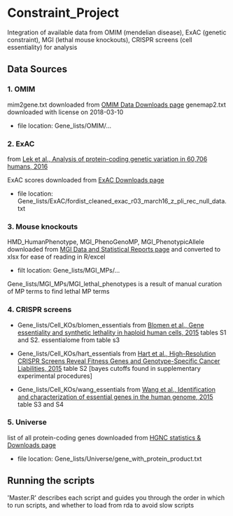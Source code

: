 # Constraint_Project
Integration of available data from OMIM (mendelian disease), ExAC (genetic constraint), MGI (lethal mouse knockouts), CRISPR screens (cell essentiality) for analysis

## Data Sources
### 1. OMIM
mim2gene.txt downloaded from [OMIM Data Downloads page](https://www.omim.org/downloads/) 
genemap2.txt downloaded with license on 2018-03-10
- file location: Gene_lists/OMIM/...


### 2. ExAC
from [Lek et al., Analysis of protein-coding genetic variation in 60,706 humans, 2016](https://www.nature.com/articles/nature19057)

ExAC scores downloaded from [ExAC Downloads page](http://exac.broadinstitute.org/downloads) 
- file location: Gene_lists/ExAC/fordist_cleaned_exac_r03_march16_z_pli_rec_null_data.txt


### 3. Mouse knockouts
HMD_HumanPhenotype, MGI_PhenoGenoMP, MGI_PhenotypicAllele downloaded from [MGI Data and Statistical Reports page](http://www.informatics.jax.org/downloads/reports/index.html) and converted to xlsx for ease of reading in R/excel
- filt location: Gene_lists/MGI_MPs/...

Gene_lists/MGI_MPs/MGI_lethal_phenotypes is a result of manual curation of MP terms to find lethal MP terms

### 4. CRISPR screens
- Gene_lists/Cell_KOs/blomen_essentials
from [Blomen et al., Gene essentiality and synthetic lethality in haploid human cells, 2015](http://science.sciencemag.org/content/350/6264/1092) tables S1 and S2. essentialome from table s3

- Gene_lists/Cell_KOs/hart_essentials
from [Hart et al., High-Resolution CRISPR Screens Reveal Fitness Genes and Genotype-Specific Cancer Liabilities, 2015](https://www.cell.com/cell/fulltext/S0092-8674(15)01495-6) table S2 [bayes cutoffs found in supplementary experimental procedures]

- Gene_lists/Cell_KOs/wang_essentials
from [Wang et al., Identification and characterization of essential genes in the human genome, 2015](http://science.sciencemag.org/content/350/6264/1096) table S3 and S4


### 5. Universe
list of all protein-coding genes downloaded from [HGNC statistics & Downloads page](https://www.genenames.org/cgi-bin/statistics)
- file location: Gene_lists/Universe/gene_with_protein_product.txt

## Running the scripts
'Master.R' describes each script and guides you through the order in which to run scripts, and whether to load from rda to avoid slow scripts


